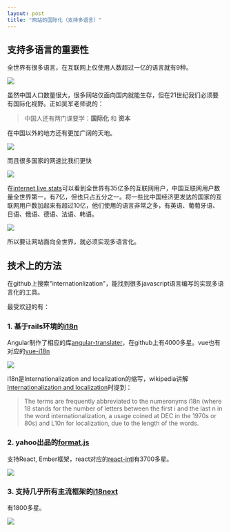 ```yaml
---
layout: post
title: "网站的国际化（支持多语言）"
---
```


## 支持多语言的重要性
全世界有很多语言，在互联网上仅使用人数超过一亿的语言就有9种。

![](http://www.internetworldstats.com/images/languages2016.png)

虽然中国人口数量很大，很多网站仅面向国内就能生存，但在21世纪我们必须要有国际化视野。正如吴军老师说的：

>中国人还有两门课要学：**国际化** 和 **资本**

在中国以外的地方还有更加广阔的天地。

![](https://i0.wp.com/geonet.oii.ox.ac.uk/wp-content/uploads/sites/46/2015/07/OII-Internet_population_cartogram.png)

而且很多国家的网速比我们更快

![](http://ourworldindata.org/wp-content/uploads/2015/07/ourworldindata_average-download-speeds.jpg)

在[internet live stats](http://www.internetlivestats.com/)可以看到全世界有35亿多的互联网用户，中国互联网用户数量全世界第一，有7亿，但也只占五分之一。将一些比中国经济更发达的国家的互联网用户数加起来有超过10亿，他们使用的语言非常之多，有英语、葡萄牙语、日语、俄语、德语、法语、韩语。

![]({{site.url}}/images/Snip20170102_9.png)

所以要让网站面向全世界，就必须实现多语言化。

## 技术上的方法
在github上搜索"internationlization"，能找到很多javascript语言编写的实现多语言化的工具。

最受欢迎的有：

### 1. 基于rails环境的[i18n](http://guides.rubyonrails.org/i18n.html)
Angular制作了相应的库[angular-translater](https://angular-translate.github.io/)，在github上有4000多星。vue也有对应的[vue-i18n](https://kazupon.github.io/vue-i18n/)

 ![]({{site.url}}/images/Snip20170102_6.png)
 
 i18n是Internationalization and localization的缩写，wikipedia讲解[Internationalization and localization](https://en.wikipedia.org/wiki/Internationalization_and_localization)时提到：

 >The terms are frequently abbreviated to the numeronyms i18n (where 18 stands for the number of letters between the first i and the last n in the word internationalization, a usage coined at DEC in the 1970s or 80s) and L10n for localization, due to the length of the words.
 
### 2. yahoo出品的[format.js](http://formatjs.io/)
支持React, Ember框架，react对应的[react-intl](https://github.com/yahoo/react-intl)有3700多星。

 ![]({{site.url}}/images/Snip20170102_3.png)
 
### 3. 支持几乎所有主流框架的[i18next](http://i18next.com/)
有1800多星。

 ![]({{site.url}}/images/Snip20170102_5.png)
